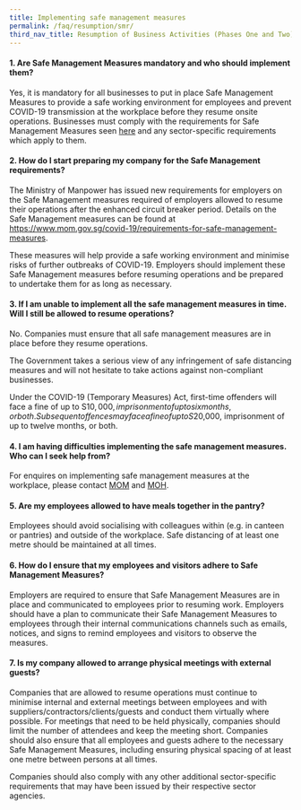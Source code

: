 ```yaml
---
title: Implementing safe management measures
permalink: /faq/resumption/smr/
third_nav_title: Resumption of Business Activities (Phases One and Two)
---
```


#### **1. Are Safe Management Measures mandatory and who should implement them?**
Yes, it is mandatory for all businesses to put in place Safe Management Measures to provide a safe working environment for employees and prevent COVID-19 transmission at the workplace before they resume onsite operations. Businesses must comply with the requirements for Safe Management Measures seen <a href="https://covid.gobusiness.gov.sg/safemanagement/general" target="_blank">here</a> and any sector-specific requirements which apply to them.

#### **2. How do I start preparing my company for the Safe Management requirements?**
The Ministry of Manpower has issued new requirements for employers on the Safe Management measures required of employers allowed to resume their operations after the enhanced circuit breaker period. Details on the Safe Management measures can be found at <a href="https://www.mom.gov.sg/covid-19/requirements-for-safe-management-measures">https://www.mom.gov.sg/covid-19/requirements-for-safe-management-measures</a>.

These measures will help provide a safe working environment and minimise risks of further outbreaks of COVID-19. Employers should implement these Safe Management measures before resuming operations and be prepared to undertake them for as long as necessary.

#### **3. If I am unable to implement all the safe management measures in time. Will I still be allowed to resume operations?**
No. Companies must ensure that all safe management measures are in place before they resume operations.

The Government takes a serious view of any infringement of safe distancing measures and will not hesitate to take actions against non-compliant businesses. 

Under the COVID-19 (Temporary Measures) Act, first-time offenders will face a fine of up to S$10,000, imprisonment of up to six months, or both. Subsequent offences may face a fine of up to S$20,000, imprisonment of up to twelve months, or both.

#### **4. I am having difficulties implementing the safe management measures. Who can I seek help from?**
For enquires on implementing safe management measures at the workplace, please contact <a href="https://go.gov.sg/momcontact">MOM</a> and <a href="https://go.gov.sg/mohfeedback">MOH</a>.

#### **5. Are my employees allowed to have meals together in the pantry?**
Employees should avoid socialising with colleagues within (e.g. in canteen or pantries) and outside of the workplace. Safe distancing of at least one metre should be maintained at all times.

#### **6. How do I ensure that my employees and visitors adhere to Safe Management Measures?**
Employers are required to ensure that Safe Management Measures are in place and communicated to employees prior to resuming work. Employers should have a plan to communicate their Safe Management Measures to employees through their internal communications channels such as emails, notices, and signs to remind employees and visitors to observe the measures.

#### **7. Is my company allowed to arrange physical meetings with external guests?**
Companies that are allowed to resume operations must continue to minimise internal and external meetings between employees and with suppliers/contractors/clients/guests and conduct them virtually where possible. For meetings that need to be held physically, companies should limit the number of attendees and keep the meeting short. Companies should also ensure that all employees and guests adhere to the necessary Safe Management Measures, including ensuring physical spacing of at least one metre between persons at all times.

Companies should also comply with any other additional sector-specific requirements that may have been issued by their respective sector agencies.
